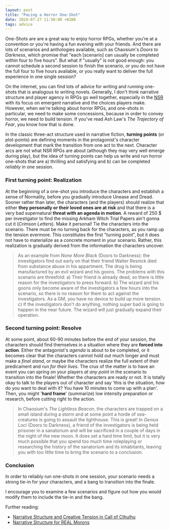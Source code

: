 ```yaml
---
layout: post
title: "Pacing a Horror One-Shot"
date: 2024-07-27 11:50:00 +0200
tags: advice
---
```


One-Shots are are a great way to enjoy horror RPGs, whether you're at a convention or you're having a fun evening with your friends. And there are lots of scenarios and anthologies available, such as Chaosium's *Doors to Darkness*, which promise that "each [scenario] can usually be completed within four to five hours". But what if "usually" is not good enough: you cannot schedule a second session to finish the scenario, or you do not have the full four to five hours available, or you really want to deliver the full experience in one single session?

On the internet, you can find lots of advice for writing and running one-shots that is analogous to writing novels. Generally, I don't think narrative structure and player agency in RPGs go well together, especially in the [NSR](https://newschoolrevolution.com/2020/01/19/what-is-the-nsr-part-1) with its focus on emergent narrative and the choices players make. However, when we're talking about horror RPGs, and one-shots in particular, we need to make some concessions, because in order to convey horror, we need to build tension. If you've read Ash Law's *The Trajectory of Fear*, you know how that is done.

In the classic three-act structure used in narrative fiction, **turning points** (or plot-points) are defining moments in the protagonist's character development that mark the transition from one act to the next. Character arcs are not what NSR RPGs are about (although they may very well emerge during play), but the idea of turning points can help us write and run horror one-shots that are a) thrilling and satisfying and b) can be completed *reliably* in one session.

### First turning point: Realization

At the beginning of a one-shot you introduce the characters and establish a sense of Normality, before you gradually introduce Unease and Dread. Sooner rather than later, the characters (and the players) should realize that either **they personally or their loved ones are at risk** and that there is a very bad supernatural **threat with an agenda in motion**. A reward of 250 $ per investigator to find the missing Arkham Witch Trial Papers ain't gonna cut it (*Crimson Letters*). Make it personal! Tie the characters into the scenario. There must be no turning back for the characters, as you ramp up the tension evermore. This constitutes the first "turning point", but it does not have to materialize as a concrete moment in your scenario. Rather, this realization is gradually derived from the information the characters uncover.

> As an example from *None More Black* (Doors to Darkness): the investigators find out early on that their friend Walter Resnick died from substance abuse in his appartment. The drug is being manufactured by an evil wizard and his goons. The problems with this scenario are threefold: a) Their friend is already dead, so there is little reason for the investigators to press forward. b) The wizard and his goons only become aware of the investigators a few hours into the scenario, so there is no reason for them to act against the investigators. As a GM, you have no device to build up more tension. c) If the investigators don't do anything, nothing super bad is going to happen in the near future. The wizard will just gradually expand their operation.

### Second turning point: Resolve

At some point, about 60-90 minutes before the end of your session, the characters should find themselves in a situation where they are **forced into action**. Either the antagonist's *agenda* is about to be completed, or it becomes clear that the characters cannot hold out much longer and must make a *final stand*, or maybe the characters realize the full extent of their predicament and *run for their lives*. The crux of the matter is to have an event you can spring on your players *at any point* in the scenario to transition into the finale! Whether the characters are ready or not. It is totally okay to talk to the players out of character and say 'this is the situation, how do you want to deal with it? You have 10 minutes to come up with a plan'. Then, you might '**hard frame**' (summarize) low intensity preparation or research, before cutting right to the action.

> In Chaosium's *The Lightless Beacon*, the characters are trapped on a small island during a storm and at some point a horde of sea-creatures is going to assault the lighthouse. This is great! In *Genius Loci* (Doors to Darkness), a friend of the investigators is being held prisoner in a sanatorium and will be sacrificed in a couple of days in the night of  the new moon. It does set a hard time limit, but it is very much possible that you spend too much time roleplaying or researching the history of the sanatorium and its inhabitants, leaving you with too little time to bring the scenario to a conclusion.

### Conclusion

In order to reliably run one-shots in one session, your scenario needs a strong tie-in for your characters, and a bang to transition into the finale.

I encourage you to examine a few scenarios and figure out how you would modify them to include the tie-in and the bang.

Further reading:
- [Narrative Structure and Creative Tension in Call of Cthulhu](http://electronicbookreview.com/essay/narrative-structure-and-creative-tension-in-call-of-cthulhu/)
- [Narrative Structure for REAL Morons](https://theangrygm.com/narrative-structure-for-morons-2/)